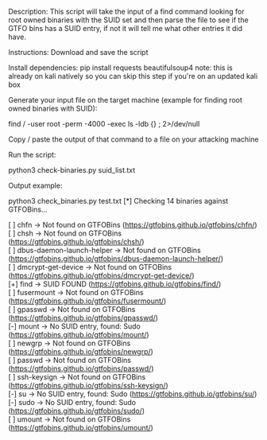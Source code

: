 Description: This script will take the input of a find command looking for root owned binaries with the SUID set and then parse the file to see if the GTFO bins has a SUID entry, if not it will tell me what other entries it did have.

Instructions: 
Download and save the script

Install dependencies:
pip install requests beautifulsoup4
note: this is already on kali natively so you can skip this step if you're on an updated kali box


Generate your input file on the target machine (example for finding root owned binaries with SUID):

find / -user root -perm -4000 -exec ls -ldb {} \; 2>/dev/null

Copy / paste the output of that command to a file on your attacking machine


Run the script:

python3 check-binaries.py suid_list.txt


Output example:

python3 check_binaries.py test.txt
[*] Checking 14 binaries against GTFOBins...  

[ ] chfn -> Not found on GTFOBins (https://gtfobins.github.io/gtfobins/chfn/)  
[ ] chsh -> Not found on GTFOBins (https://gtfobins.github.io/gtfobins/chsh/)  
[ ] dbus-daemon-launch-helper -> Not found on GTFOBins (https://gtfobins.github.io/gtfobins/dbus-daemon-launch-helper/)  
[ ] dmcrypt-get-device -> Not found on GTFOBins (https://gtfobins.github.io/gtfobins/dmcrypt-get-device/)  
[+] find -> SUID FOUND (https://gtfobins.github.io/gtfobins/find/)  
[ ] fusermount -> Not found on GTFOBins (https://gtfobins.github.io/gtfobins/fusermount/)  
[ ] gpasswd -> Not found on GTFOBins (https://gtfobins.github.io/gtfobins/gpasswd/)  
[-] mount -> No SUID entry, found: Sudo (https://gtfobins.github.io/gtfobins/mount/)  
[ ] newgrp -> Not found on GTFOBins (https://gtfobins.github.io/gtfobins/newgrp/)  
[ ] passwd -> Not found on GTFOBins (https://gtfobins.github.io/gtfobins/passwd/)  
[ ] ssh-keysign -> Not found on GTFOBins (https://gtfobins.github.io/gtfobins/ssh-keysign/)  
[-] su -> No SUID entry, found: Sudo (https://gtfobins.github.io/gtfobins/su/)  
[-] sudo -> No SUID entry, found: Sudo (https://gtfobins.github.io/gtfobins/sudo/)  
[ ] umount -> Not found on GTFOBins (https://gtfobins.github.io/gtfobins/umount/)  
